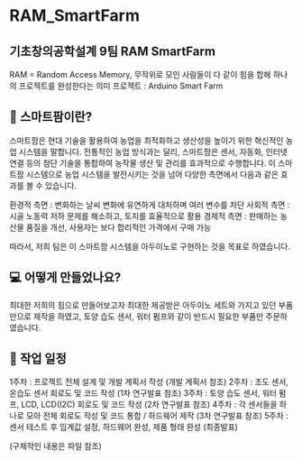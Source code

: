 # RAM_SmartFarm
## 기초창의공학설계 9팀 RAM SmartFarm
RAM = Random Access Memory, 무작위로 모인 사람들이 다 같이 힘을 합해 하나의 프로젝트를 완성한다는 의미
프로젝트 : Arduino Smart Farm

## 🌱 스마트팜이란?
스마트팜은 현대 기술을 활용하여 농업을 최적화하고 생산성을 높이기 위한 혁신적인 농업 시스템을 말합니다.
전통적인 농업 방식과는 달리, 스마트팜은 센서, 자동화, 인터넷 연결 등의 첨단 기술을 통합하여 농작물 생산 및 관리를 효과적으로 수행합니다.
이 스마트팜 시스템으로 농업 시스템을 발전시키는 것을 넘어 다양한 측면에서 다음과 같은 효과를 볼 수 있습니다.

환경적 측면 : 변화하는 날씨 변화에 유연하게 대처하며 여러 변수를 차단
사회적 측면 : 시골 노동력 저하 문제를 해소하고, 토지를 효율적으로 활용
경제적 측면 : 판매하는 농산물 품질을 개선, 사용자는 보다 합리적인 가격에서 구매 가능

따라서, 저희 팀은 이 스마트팜 시스템을 아두이노로 구현하는 것을 목표로 하였습니다.

## 💻 어떻게 만들었나요?
최대한 저희의 힘으로 만들어보고자 최대한 제공받은 아두이노 세트와 가지고 있던 부품만으로 제작을 하였고,
토양 습도 센서, 워터 펌프와 같이 반드시 필요한 부품만 주문하였습니다.





## 📅 작업 일정
1주차 : 프로젝트 전체 설계 및 개발 계획서 작성 (개발 계획서 참조)
2주차 : 조도 센서, 온습도 센서 회로도 및 코드 작성 (1차 연구발표 참조)
3주차 : 토양 습도 센서, 워터 펌프, LCD, LCD(I2C) 회로도 및 코드 작성 (2차 연구발표 참조)
4주차 : 각 센서들을 하나로 모아 전체 회로도 작성 및 코드 통합 / 하드웨어 제작 (3차 연구발표 참조)
5주차 : 센서 테스트 후 임계값 설정, 하드웨어 완성, 제품 형태 완성 (최종발표)

(구체적인 내용은 파일 참조)

## 
